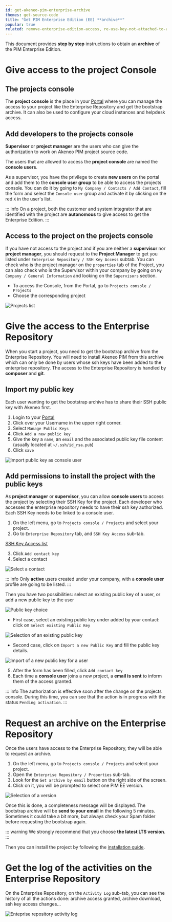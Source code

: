 ```yaml
---
id: get-akeneo-pim-enterprise-archive
themes: get-source-code
title: "Get PIM Enterprise Edition (EE) **archive**"
popular: true
related: remove-enterprise-edition-access, re-use-key-not-attached-to-a-contact, enterprise-access-to-all
---
```


This document provides **step by step** instructions to obtain an **archive** of the PIM Enterprise Edition.

# Give access to the project Console

## The projects console

The **project console** is the place in your [Portal](connect-to-your-portal.html) where you can manage the access to your project like the Enterprise Repository and get the bootstrap archive. It can also be used to configure your cloud instances and helpdesk access. 

## Add developers to the projects console

**Supervisor** or **project manager** are the users who can give the authorization to work on Akeneo PIM project source code.

The users that are allowed to access the **project console** are named the **console users**.

As a supervisor, you have the privilege to create **new users** on the portal and add them to the **console user group** to be able to access the projects console.
You can do it by going to `My Company / Contacts / Add Contact`, fill the form and select the `Console user` group and activate it by clicking on the red `X` in the user's list.

::: info
On a project, both the customer and system integrator that are identified with the project are **autonomous** to give access to get the Enterprise Edition.
:::

## Access to the project on the projects console

If you have not access to the project and if you are neither a **supervisor** nor **project manager**, you should request to the **Project Manager** to get you listed under `Enterprise Repository / SSH Key Access` subtab. You can check who is the project manager on the `properties` tab of the Project, you can also check who is the Supervisor within your company by going on `My Company / General Information` and looking on the `Supervisors` section.

* To access the Console, from the Portal, go to `Projects console / Projects`
* Choose the corresponding project

![Projects list](../img/project_list.jpg)

# Give the access to the Enterprise Repository

When you start a project, you need to get the bootstrap archive from the Enterprise Repository.
You will need to install Akeneo PIM from this archive which can only be done by users whose ssh keys have been added to the enterprise repository.
The access to the Enterprise Repository is handled by **composer** and **git**.

## Import my public key

Each user wanting to get the bootstrap archive has to share their SSH public key with Akeneo first.

1. Login to your [Portal](connect-to-your-portal.html)
2. Click over your Username in the upper right corner.
3. Select `Manage Public Keys`
4. Click `Add a new public key`
5. Give the key a `name`, an `email` and the associated public key file content (usually located at `~/.ssh/id_rsa.pub`)
6. Click `save`

![Import public key as console user](../img/user_add_key_profile.jpg)

## Add permissions to install the project with the public keys

As **project manager** or **supervisor**, you can allow **console users** to access the project by selecting their SSH Key for the project.
Each developer who accesses the enterprise repository needs to have their ssh key authorized.
Each SSH Key needs to be linked to a console user.

1. On the left menu, go to `Projects console / Projects` and select your project.
2. Go to `Enterprise Repository` tab, and `SSH Key Access` sub-tab.

[SSH Key Access list](../img/list_ssh_key_access.jpg)

3. Click `Add contact key`
4. Select a contact 

![Select a contact](../img/add_contact_to_ssh_key.jpg)

::: info
Only **active** users created under your company, with a **console user** profile are going to be listed.
:::

Then you have two possibilities: select an existing public key of a user, or add a new public key to the user 

![Public key choice](../img/choose_key_method.jpg)

* First case, select an existing public key under added by your contact: click on `Select existing Public Key`

![Selection of an existing public key](../img/select_exiting_key.jpg)

* Second case, click on `Import a new Public Key` and fill the public key details.

![Import of a new public key for a user](../img/import_new_key.jpg)

5. After the form has been filled, click `Add contact key`
6. Each time a **console user** joins a new project, a **email is sent** to inform them of the access granted.

::: info
The authorization is effective soon after the change on the projects console.
During this time, you can see that the action is in progress with the status `Pending activation`.
:::

# Request an archive on the Enterprise Repository

Once the users have access to the Enterprise Repository, they will be able to request an archive.

1. On the left menu, go to `Projects console / Projects` and select your project.
2. Open the `Enterprise Repository / Properties` sub-tab.
3. Look for the `Get archive by email` button on the right side of the screen.
4. Click on it, you will be prompted to select one PIM EE version.

![Selection of a version](../img/get_archive_by_mail_choice.jpg)

Once this is done, a completeness message will be displayed. The bootstrap archive will be **send to your email** in the following 5 minutes. Sometimes it could take a bit more, but always check your Spam folder before requesting the bootstrap again.

::: warning
We strongly recommend that you choose **the latest LTS version**.
:::

Then you can install the project by following the [installation guide](https://docs.akeneo.com/latest/install_pim/index.html).

# Get the log of the activities on the Enterprise Repository

On the Enterprise Repository, on the `Activity Log` sub-tab, you can see the history of all the actions done: archive access granted, archive download, ssh key access changes...

![Enteprise repository activity log](../img/activity_log.jpg)

